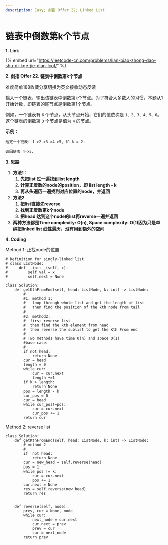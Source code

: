 ```yaml
---
description: Easy; 剑指 Offer 22; Linked List
---
```


# 链表中倒数第k个节点

**1.** **Link**

{% embed url="https://leetcode-cn.com/problems/lian-biao-zhong-dao-shu-di-kge-jie-dian-lcof/" %}



**2. 剑指 Offer 22. 链表中倒数第k个节点**

难度简单188收藏分享切换为英文接收动态反馈

输入一个链表，输出该链表中倒数第k个节点。为了符合大多数人的习惯，本题从1开始计数，即链表的尾节点是倒数第1个节点。

例如，一个链表有 `6` 个节点，从头节点开始，它们的值依次是 `1、2、3、4、5、6`。这个链表的倒数第 `3` 个节点是值为 `4` 的节点。

**示例：**

```text
给定一个链表: 1->2->3->4->5, 和 k = 2.

返回链表 4->5.
```



**3. 思路**

1. **方法1：**
   1. **先把list 过一遍找到list length**
   2. **计算正着数的node的position，即 list length - k**
   3. **再从头遍历一遍找到对应位置的node，并返回**
2. **方法2**
   1. **把list直接先reverse**
   2. **找到正着数第k个node**
   3. **把head 达到这个node的list再reverse一遍并返回**
3. **两种方法都是Time complexity:  O\(n\),  Space complexity:  O\(1\)因为只是单纯把linked list 线性遍历，没有用到额外的空间**

**4. Coding**

Method **1**:  正找node的位置

```text
# Definition for singly-linked list.
# class ListNode:
#     def __init__(self, x):
#         self.val = x
#         self.next = None

class Solution:
    def getKthFromEnd(self, head: ListNode, k: int) -> ListNode:
        #
        #1. method 1:
        #   loop through whole list and get the length of list 
        #   then find the position of the kth node from tail
        #
        #2. method2:
        #  first reverse list
        #  then find the kth element from head
        #  then reverse the sublist to get the Kth From end
        #
        # Two methods have time O(n) and space O(1)
        #base case:
        #   
        if not head:
            return None
        cur = head
        length = 0
        while cur:
            cur = cur.next
            length +=1
        if k > length:
            return None
        pos = length - k
        cur_pos = 0
        cur = head
        while cur_pos!=pos:
            cur = cur.next
            cur_pos += 1
        return cur 

```



Method 2: reverse list

```text
class Solution:
    def getKthFromEnd(self, head: ListNode, k: int) -> ListNode:
        # method 2
        #
        if  not head:
            return None
        cur = new_head = self.reverse(head)
        pos = 1
        while pos != k:
            cur = cur.next
            pos += 1
        cur.next = None
        res = self.reverse(new_head)
        return res


    def reverse(self, node):
        prev, cur = None, node
        while cur:
            next_node = cur.next
            cur.next = prev
            prev = cur
            cur = next_node
        return prev

```


